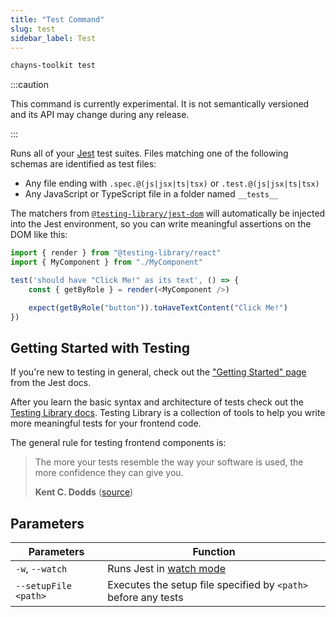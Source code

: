 ```yaml
---
title: "Test Command"
slug: test
sidebar_label: Test
---
```


```bash
chayns-toolkit test
```

:::caution

This command is currently experimental. It is not semantically versioned and its
API may change during any release.

:::

Runs all of your [Jest](https://jestjs.io/) test suites. Files matching one of
the following schemas are identified as test files:

-   Any file ending with `.spec.@(js|jsx|ts|tsx)` or `.test.@(js|jsx|ts|tsx)`
-   Any JavaScript or TypeScript file in a folder named `__tests__`

The matchers from
[`@testing-library/jest-dom`](https://testing-library.com/docs/dom-testing-library/intro/)
will automatically be injected into the Jest environment, so you can write
meaningful assertions on the DOM like this:

```ts
import { render } from "@testing-library/react"
import { MyComponent } from "./MyComponent"

test('should have "Click Me!" as its text', () => {
    const { getByRole } = render(<MyComponent />)

    expect(getByRole("button")).toHaveTextContent("Click Me!")
})
```

## Getting Started with Testing

If you're new to testing in general, check out the
["Getting Started" page](https://jestjs.io/docs/getting-started) from the Jest
docs.

After you learn the basic syntax and architecture of tests check out the
[Testing Library docs](https://testing-library.com/docs/). Testing Library is a
collection of tools to help you write more meaningful tests for your frontend
code.

The general rule for testing frontend components is:

> The more your tests resemble the way your software is used, the more
> confidence they can give you.
>
> **Kent C. Dodds**
> ([source](https://twitter.com/kentcdodds/status/977018512689455106))

## Parameters

| Parameters           | Function                                                       |
| -------------------- | -------------------------------------------------------------- |
| `-w`, `--watch`      | Runs Jest in [watch mode](https://jestjs.io/docs/cli#--watch)  |
| `--setupFile <path>` | Executes the setup file specified by `<path>` before any tests |
